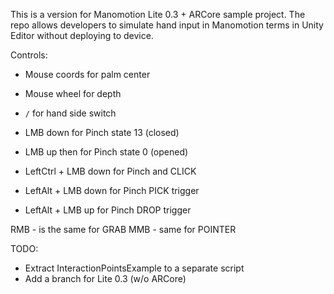 This is a version for Manomotion Lite 0.3 + ARCore sample project.
The repo allows developers to simulate hand input in Manomotion terms in Unity Editor without deploying to device.

Controls:
* Mouse coords for palm center
* Mouse wheel for depth
* `/` for hand side switch

* LMB down for Pinch state 13 (closed)
* LMB up then for Pinch state 0 (opened)

* LeftCtrl + LMB down for Pinch and CLICK
* LeftAlt + LMB down for Pinch PICK trigger
* LeftAlt + LMB up for Pinch DROP trigger

RMB - is the same for GRAB
MMB - same for POINTER

TODO:
* Extract InteractionPointsExample to a separate script
* Add a branch for Lite 0.3 (w/o ARCore)
